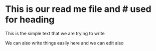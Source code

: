 # This is our read me file and # used for heading

This is the simple text that we are trying to write

We can also write things easily here and we can edit also
